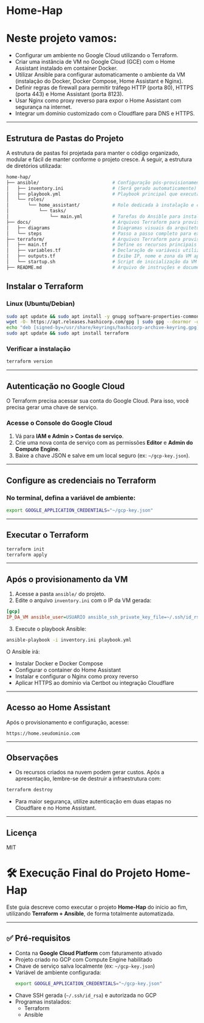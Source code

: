 # Home-Hap

# Neste projeto vamos:

 - Configurar um ambiente no Google Cloud utilizando o Terraform.
 - Criar uma instância de VM no Google Cloud (GCE) com o Home Assistant instalado em container Docker.
 - Utilizar Ansible para configurar automaticamente o ambiente da VM (instalação do Docker, Docker Compose, Home Assistant e Nginx).
 - Definir regras de firewall para permitir tráfego HTTP (porta 80), HTTPS (porta 443) e Home Assistant (porta 8123).
 - Usar Nginx como proxy reverso para expor o Home Assistant com segurança na internet.
 - Integrar um domínio customizado com o Cloudflare para DNS e HTTPS.

---

## Estrutura de Pastas do Projeto

A estrutura de pastas foi projetada para manter o código organizado, modular e fácil de manter conforme o projeto cresce. A seguir, a estrutura de diretórios utilizada:

```bash
home-hap/
├── ansible/                           # Configuração pós-provisionamento (Ansible)
│   ├── inventory.ini                  # (Será gerado automaticamente) Contém IP e SSH para acessar a VM
│   ├── playbook.yml                   # Playbook principal que executa todas as tarefas de configuração
│   └── roles/
│       └── home_assistant/            # Role dedicada à instalação e configuração do Home Assistant
│           └── tasks/
│               └── main.yml           # Tarefas do Ansible para instalar Docker, Home Assistant e Nginx
├── docs/                              # Arquivos Terraform para provisionamento da infraestrutura na GCP
│   ├── diagrams                       # Diagramas visuais da arquitetura do projeto
│   └── steps                          # Passo a passo completo para execução do projeto (Terraform + Ansible)
├── terraform/                         # Arquivos Terraform para provisionamento da infraestrutura na GCP
│   ├── main.tf                        # Define os recursos principais (VM, IP, firewall, etc.)
│   ├── variables.tf                   # Declaração de variáveis utilizadas no projeto
│   ├── outputs.tf                     # Exibe IP, nome e zona da VM após criação
│   └── startup.sh                     # Script de inicialização da VM com Docker, HA, Nginx e Mosquitto
├── README.md                          # Arquivo de instruções e documentação principal do projeto
```
## Instalar o Terraform

### Linux (Ubuntu/Debian)

```bash
sudo apt update && sudo apt install -y gnupg software-properties-common
wget -O- https://apt.releases.hashicorp.com/gpg | sudo gpg --dearmor -o /usr/share/keyrings/hashicorp-archive-keyring.gpg
echo "deb [signed-by=/usr/share/keyrings/hashicorp-archive-keyring.gpg] https://apt.releases.hashicorp.com $(lsb_release -cs) main" | sudo tee /etc/apt/sources.list.d/hashicorp.list
sudo apt update && sudo apt install terraform
```

### Verificar a instalação

```bash
terraform version
```

---

## Autenticação no Google Cloud

O Terraform precisa acessar sua conta do Google Cloud. Para isso, você precisa gerar uma chave de serviço.

### Acesse o Console do Google Cloud

1. Vá para **IAM e Admin > Contas de serviço**.
2. Crie uma nova conta de serviço com as permissões **Editor** e **Admin do Compute Engine**.
3. Baixe a chave JSON e salve em um local seguro (ex: `~/gcp-key.json`).

---

## Configure as credenciais no Terraform

### No terminal, defina a variável de ambiente:

```bash
export GOOGLE_APPLICATION_CREDENTIALS="~/gcp-key.json"
```

---

## Executar o Terraform

```bash
terraform init
terraform apply
```

---

## Após o provisionamento da VM

1. Acesse a pasta `ansible/` do projeto.
2. Edite o arquivo `inventory.ini` com o IP da VM gerada:

```ini
[gcp]
IP_DA_VM ansible_user=USUARIO ansible_ssh_private_key_file=~/.ssh/id_rsa
```

3. Execute o playbook Ansible:

```bash
ansible-playbook -i inventory.ini playbook.yml
```

O Ansible irá:

- Instalar Docker e Docker Compose
- Configurar o container do Home Assistant
- Instalar e configurar o Nginx como proxy reverso
- Aplicar HTTPS ao domínio via Certbot ou integração Cloudflare

---

## Acesso ao Home Assistant

Após o provisionamento e configuração, acesse:

```
https://home.seudominio.com
```

---

## Observações

- Os recursos criados na nuvem podem gerar custos. Após a apresentação, lembre-se de destruir a infraestrutura com:

```bash
terraform destroy
```

- Para maior segurança, utilize autenticação em duas etapas no Cloudflare e no Home Assistant.

---

## Licença

MIT

# 🛠️ Execução Final do Projeto Home-Hap

Este guia descreve como executar o projeto **Home-Hap** do início ao fim, utilizando **Terraform + Ansible**, de forma totalmente automatizada.

---

## ✅ Pré-requisitos

- Conta na **Google Cloud Platform** com faturamento ativado
- Projeto criado no GCP com Compute Engine habilitado
- Chave de serviço salva localmente (ex: `~/gcp-key.json`)
- Variável de ambiente configurada:
  ```bash
  export GOOGLE_APPLICATION_CREDENTIALS="~/gcp-key.json"
  ```
- Chave SSH gerada (`~/.ssh/id_rsa`) e autorizada no GCP
- Programas instalados:
  - Terraform
  - Ansible
  
